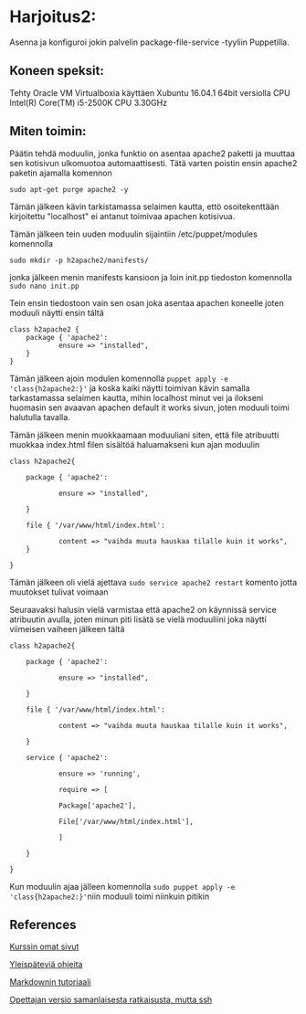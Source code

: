 # Harjoitus2:
Asenna ja konfiguroi jokin palvelin package-file-service -tyyliin Puppetilla.

## Koneen speksit:
Tehty Oracle VM Virtualboxia käyttäen Xubuntu 16.04.1 64bit versiolla
CPU Intel(R) Core(TM) i5-2500K CPU 3.30GHz 

## Miten toimin:
Päätin tehdä moduulin, jonka funktio on asentaa apache2 paketti ja muuttaa sen
kotisivun ulkomuotoa automaattisesti. Tätä varten poistin ensin apache2
paketin ajamalla komennon

`sudo apt-get purge apache2 -y`

Tämän jälkeen kävin tarkistamassa selaimen kautta, ettö osoitekenttään
kirjoitettu "localhost" ei antanut toimivaa apachen kotisivua.

Tämän jälkeen tein uuden moduulin sijaintiin /etc/puppet/modules
komennolla

`sudo mkdir -p h2apache2/manifests/`

jonka jälkeen menin manifests kansioon ja loin init.pp tiedoston komennolla
`sudo nano init.pp`

Tein ensin tiedostoon vain sen osan joka asentaa apachen koneelle joten
moduuli näytti ensin tältä


	class h2apache2 {
		package { 'apache2':
        		ensure => "installed",
		}
	}


Tämän jälkeen ajoin modulen komennolla `puppet apply -e 'class{h2apache2:}'`
ja koska kaiki näytti toimivan kävin samalla tarkastamassa selaimen kautta, 
mihin localhost minut vei ja ilokseni huomasin sen avaavan apachen default
it works sivun, joten moduuli toimi halutulla tavalla.

Tämän jälkeen menin muokkaamaan moduuliani siten, että file atribuutti
muokkaa index.html filen sisältöä haluamakseni kun ajan moduulin

	class h2apache2{

        package { 'apache2':

                ensure => "installed",

        }

        file { '/var/www/html/index.html':

                content => "vaihda muuta hauskaa tilalle kuin it works",
        }

	}


Tämän jälkeen oli vielä ajettava `sudo service apache2 restart` komento jotta
 muutokset tulivat voimaan


Seuraavaksi halusin vielä varmistaa että apache2 on käynnissä service atribuutin
avulla, joten minun piti lisätä se vielä moduuliini joka näytti viimeisen vaiheen jälkeen tältä


	class h2apache2{

        package { 'apache2':

                ensure => "installed",

        }

        file { '/var/www/html/index.html':

                content => "vaihda muuta hauskaa tilalle kuin it works",

        }

        service { 'apache2':

                ensure => 'running',

                require => [

                Package['apache2'],

                File['/var/www/html/index.html'],

                ]

        }

	}


Kun moduulin ajaa jälleen komennolla `sudo puppet apply -e 'class{h2apache2:}'`niin moduuli toimi niinkuin pitikin 

## References 

[Kurssin omat sivut](http://terokarvinen.com/2017/aikataulu-%e2%80%93-linuxin-keskitetty-hallinta-%e2%80%93-ict4tn011-11-%e2%80%93-loppukevat-2017-p2)


[Yleispäteviä ohjeita](https://docs.puppet.com/puppet/latest/lang_relationships.html#packagefileservice)


[Markdownin tutoriaali](https://github.com/adam-p/markdown-here/wiki/Markdown-Cheatsheet)


[Opettajan versio samanlaisesta ratkaisusta, mutta ssh](http://terokarvinen.com/2013/ssh-server-puppet-module-for-ubuntu-12-04)

